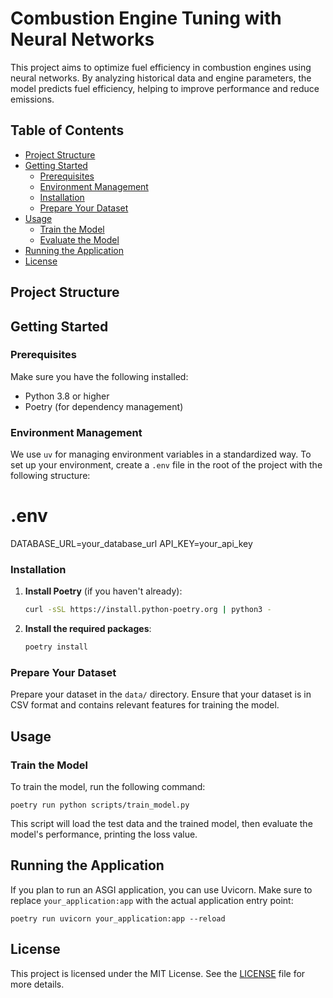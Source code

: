 # Combustion Engine Tuning with Neural Networks

This project aims to optimize fuel efficiency in combustion engines using neural networks. By analyzing historical data and engine parameters, the model predicts fuel efficiency, helping to improve performance and reduce emissions.

## Table of Contents
- [Project Structure](#project-structure)
- [Getting Started](#getting-started)
  - [Prerequisites](#prerequisites)
  - [Environment Management](#environment-management)
  - [Installation](#installation)
  - [Prepare Your Dataset](#prepare-your-dataset)
- [Usage](#usage)
  - [Train the Model](#train-the-model)
  - [Evaluate the Model](#evaluate-the-model)
- [Running the Application](#running-the-application)
- [License](#license)

## Project Structure


## Getting Started

### Prerequisites
Make sure you have the following installed:
- Python 3.8 or higher
- Poetry (for dependency management)

### Environment Management
We use `uv` for managing environment variables in a standardized way. To set up your environment, create a `.env` file in the root of the project with the following structure:

# .env
DATABASE_URL=your_database_url
API_KEY=your_api_key

### Installation
1. **Install Poetry** (if you haven't already):
   ```bash
   curl -sSL https://install.python-poetry.org | python3 -
   ```

2. **Install the required packages**:
   ```bash
   poetry install
   ```

### Prepare Your Dataset
Prepare your dataset in the `data/` directory. Ensure that your dataset is in CSV format and contains relevant features for training the model.

## Usage

### Train the Model
To train the model, run the following command:

```
poetry run python scripts/train_model.py
```

This script will load the test data and the trained model, then evaluate the model's performance, printing the loss value.

## Running the Application
If you plan to run an ASGI application, you can use Uvicorn. Make sure to replace `your_application:app` with the actual application entry point:

```
poetry run uvicorn your_application:app --reload
```
## License
This project is licensed under the MIT License. See the [LICENSE](LICENSE) file for more details.